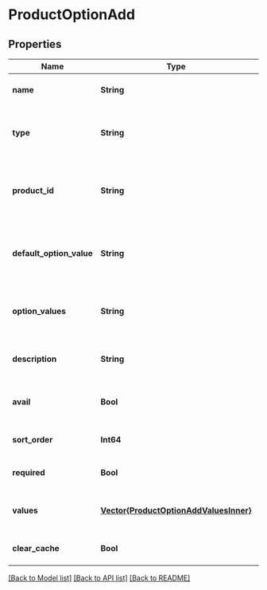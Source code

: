 # ProductOptionAdd


## Properties
Name | Type | Description | Notes
------------ | ------------- | ------------- | -------------
**name** | **String** | Defines option&#39;s name | [default to nothing]
**type** | **String** | Defines option&#39;s type that has to be added | [default to nothing]
**product_id** | **String** | Defines product id where the option should be added | [optional] [default to nothing]
**default_option_value** | **String** | Defines default option value that has to be added | [optional] [default to nothing]
**option_values** | **String** | Defines option values that has to be added | [optional] [default to nothing]
**description** | **String** | Defines option&#39;s description | [optional] [default to nothing]
**avail** | **Bool** | Defines whether the option is available | [optional] [default to true]
**sort_order** | **Int64** | Sort number in the list | [optional] [default to 0]
**required** | **Bool** | Defines if the option is required | [optional] [default to false]
**values** | [**Vector{ProductOptionAddValuesInner}**](ProductOptionAddValuesInner.md) | An array of option values.&lt;/b&gt; | [optional] [default to nothing]
**clear_cache** | **Bool** | Is cache clear required | [optional] [default to true]


[[Back to Model list]](../README.md#models) [[Back to API list]](../README.md#api-endpoints) [[Back to README]](../README.md)


